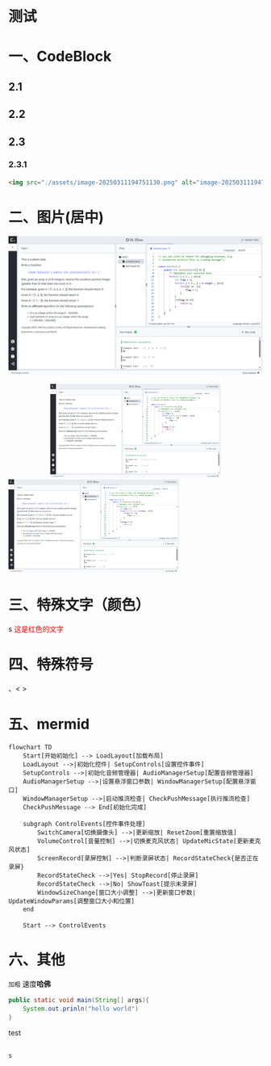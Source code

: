 # 测试

# 一、CodeBlock

## 2.1
## 2.2
## 2.3
### 2.3.1

```html
<img src="./assets/image-20250311194751130.png" alt="image-20250311194751130" style="zoom:50%;" />
```

# 二、图片(居中)

![image-20250311194751130](./assets/image-20250311194751130.png)

<center>
  <img src="./assets/image-20250311194751130.png" alt="image-2250311194751130" style="zoom:33%;" />
</center>

<img src="./assets/image-20250311194751130.png" alt="image-2250311194751130" style="zoom:33%;" />


# 三、特殊文字（颜色）
s
<font color="red">这是红色的文字</font>

# 四、特殊符号

、< > 




# 五、mermid
```mermaid
flowchart TD
    Start[开始初始化] --> LoadLayout[加载布局]
    LoadLayout -->|初始化控件| SetupControls[设置控件事件]
    SetupControls -->|初始化音频管理器| AudioManagerSetup[配置音频管理器]
    AudioManagerSetup -->|设置悬浮窗口参数| WindowManagerSetup[配置悬浮窗口]
    WindowManagerSetup -->|启动推流检查| CheckPushMessage[执行推流检查]
    CheckPushMessage --> End[初始化完成]

    subgraph ControlEvents[控件事件处理]
        SwitchCamera[切换摄像头] -->|更新缩放| ResetZoom[重置缩放值]
        VolumeControl[音量控制] -->|切换麦克风状态| UpdateMicState[更新麦克风状态]
        ScreenRecord[录屏控制] -->|判断录屏状态| RecordStateCheck{是否正在录屏}
        RecordStateCheck -->|Yes| StopRecord[停止录屏]
        RecordStateCheck -->|No| ShowToast[提示未录屏]
        WindowSizeChange[窗口大小调整] -->|更新窗口参数| UpdateWindowParams[调整窗口大小和位置]
    end

    Start --> ControlEvents

```

# 六、其他

`加粗` 速度**哈佛**

```java
public static void main(String[] args){
    System.out.prinln("hello world")
}
```


test
```java
```

```
s
```

